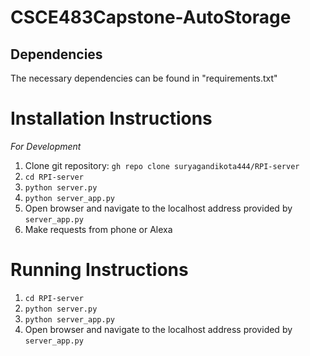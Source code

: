 # CSCE483Capstone-AutoStorage

## Dependencies
The necessary dependencies can be found in "requirements.txt"

# Installation Instructions
*For Development*
1. Clone git repository: `gh repo clone suryagandikota444/RPI-server`
2. `cd RPI-server`
3. `python server.py`
4. `python server_app.py`
5. Open browser and navigate to the localhost address provided by `server_app.py`
6. Make requests from phone or Alexa


# Running Instructions
1. `cd RPI-server`
2. `python server.py`
3. `python server_app.py`
4. Open browser and navigate to the localhost address provided by `server_app.py`
